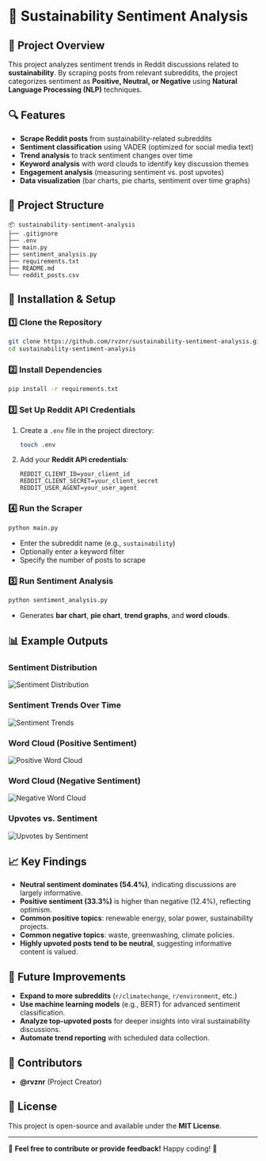 # 🌱 Sustainability Sentiment Analysis

## 📌 Project Overview
This project analyzes sentiment trends in Reddit discussions related to **sustainability**. By scraping posts from relevant subreddits, the project categorizes sentiment as **Positive, Neutral, or Negative** using **Natural Language Processing (NLP)** techniques.

## 🔍 Features
- **Scrape Reddit posts** from sustainability-related subreddits
- **Sentiment classification** using VADER (optimized for social media text)
- **Trend analysis** to track sentiment changes over time
- **Keyword analysis** with word clouds to identify key discussion themes
- **Engagement analysis** (measuring sentiment vs. post upvotes)
- **Data visualization** (bar charts, pie charts, sentiment over time graphs)

## 📂 Project Structure
```
📦 sustainability-sentiment-analysis
├── .gitignore            
├── .env                  
├── main.py               
├── sentiment_analysis.py   
├── requirements.txt       
├── README.md             
└── reddit_posts.csv     
```

## 🚀 Installation & Setup
### 1️⃣ **Clone the Repository**
```bash
git clone https://github.com/rvznr/sustainability-sentiment-analysis.git
cd sustainability-sentiment-analysis
```

### 2️⃣ **Install Dependencies**
```bash
pip install -r requirements.txt
```

### 3️⃣ **Set Up Reddit API Credentials**
1. Create a `.env` file in the project directory:
   ```bash
   touch .env
   ```
2. Add your **Reddit API credentials**:
   ```
   REDDIT_CLIENT_ID=your_client_id
   REDDIT_CLIENT_SECRET=your_client_secret
   REDDIT_USER_AGENT=your_user_agent
   ```

### 4️⃣ **Run the Scraper**
```bash
python main.py
```
- Enter the subreddit name (e.g., `sustainability`)
- Optionally enter a keyword filter
- Specify the number of posts to scrape

### 5️⃣ **Run Sentiment Analysis**
```bash
python sentiment_analysis.py
```
- Generates **bar chart**, **pie chart**, **trend graphs**, and **word clouds**.

## 📊 Example Outputs
### **Sentiment Distribution**
![Sentiment Distribution](path/to/sentiment_distribution.png)

### **Sentiment Trends Over Time**
![Sentiment Trends](path/to/sentiment_trends.png)

### **Word Cloud (Positive Sentiment)**
![Positive Word Cloud](path/to/positive_wordcloud.png)

### **Word Cloud (Negative Sentiment)**
![Negative Word Cloud](path/to/negative_wordcloud.png)

### **Upvotes vs. Sentiment**
![Upvotes by Sentiment](path/to/upvotes_sentiment.png)

## 📈 Key Findings
- **Neutral sentiment dominates (54.4%)**, indicating discussions are largely informative.
- **Positive sentiment (33.3%)** is higher than negative (12.4%), reflecting optimism.
- **Common positive topics**: renewable energy, solar power, sustainability projects.
- **Common negative topics**: waste, greenwashing, climate policies.
- **Highly upvoted posts tend to be neutral**, suggesting informative content is valued.

## 🌟 Future Improvements
- **Expand to more subreddits** (`r/climatechange`, `r/environment`, etc.)
- **Use machine learning models** (e.g., BERT) for advanced sentiment classification.
- **Analyze top-upvoted posts** for deeper insights into viral sustainability discussions.
- **Automate trend reporting** with scheduled data collection.

## 👥 Contributors
- **@rvznr** (Project Creator)

## 📜 License
This project is open-source and available under the **MIT License**.

---
🚀 **Feel free to contribute or provide feedback!** Happy coding! 🌱
